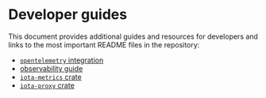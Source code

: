 # Developer guides

This document provides additional guides and resources for developers and links to
the most important README files in the repository:

- [`opentelemetry` integration](../crates/telemetry-subscribers/README.md)
- [observability guide](../crates/telemetry-subscribers/observability.md)
- [`iota-metrics` crate](../crates/iota-metrics/README.md)
- [`iota-proxy` crate](../crates/iota-proxy/README.md)
